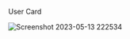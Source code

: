 User Card 

![Screenshot 2023-05-13 222534](https://github.com/MohammadAshfaque/-LGMVIP-Web/assets/121037161/583a6419-be26-4416-b509-390f15e9eb3d)
